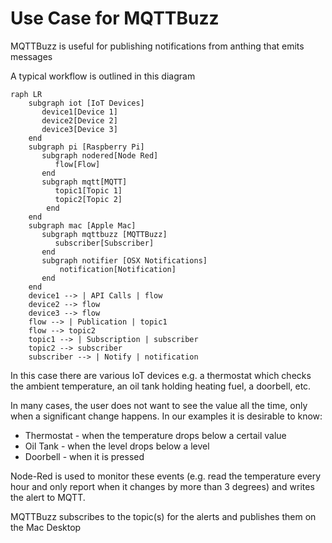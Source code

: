 # Use Case for MQTTBuzz

MQTTBuzz is useful for publishing notifications from anthing that emits messages

A typical workflow is outlined in this diagram

```mermaid
raph LR
    subgraph iot [IoT Devices]
       device1[Device 1]
       device2[Device 2]
       device3[Device 3] 
    end
    subgraph pi [Raspberry Pi]
       subgraph nodered[Node Red]
          flow[Flow]
       end
       subgraph mqtt[MQTT]
          topic1[Topic 1]
          topic2[Topic 2]
        end
    end
    subgraph mac [Apple Mac]
       subgraph mqttbuzz [MQTTBuzz]
          subscriber[Subscriber]
       end
       subgraph notifier [OSX Notifications]
           notification[Notification]
       end
    end
    device1 --> | API Calls | flow
    device2 --> flow
    device3 --> flow
    flow --> | Publication | topic1
    flow --> topic2
    topic1 --> | Subscription | subscriber
    topic2 --> subscriber 
    subscriber --> | Notify | notification
```

In this case there are various IoT devices e.g. a thermostat which checks the ambient temperature, an oil tank holding heating fuel, a doorbell, etc.

In many cases, the user does not want to see the value all the time, only when a significant change happens. In our examples it is desirable to know:

 * Thermostat - when the temperature drops below a certail value
 * Oil Tank - when the level drops below a level
 * Doorbell - when it is pressed
 
Node-Red is used to monitor these events (e.g. read the temperature every hour and only report when it changes by more than 3 degrees)  and writes the alert to MQTT.

MQTTBuzz subscribes to the topic(s) for the alerts and publishes them on the Mac Desktop